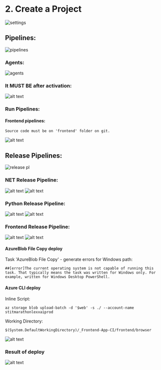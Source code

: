 
# 2. Create a Project

![settings](image.png)

## Pipelines:
![pipelines](image-1.png)


### Agents:
![agents](image-9.png)

### It MUST BE after activation:

![alt text](image-10.png)

### Run Pipelines:

#### Frontend pipelines:  
    Source code must be on 'frontend' folder on git.

![alt text](image-11.png)

## Release Pipelines:
![release pl](image-2.png)

### NET Release Pipeline:
![alt text](image-4.png)
![alt text](image-8.png)

### Python Release Pipeline:
![alt text](image-5.png)
![alt text](image-6.png)

### Frontend Release Pipeline:
![alt text](image-3.png)
![alt text](image-7.png)

#### AzureBlob File Copy deploy

Task 'AzureBlob File Copy' - generate errors for Windows path:

    ##[error]The current operating system is not capable of running this task. That typically means the task was written for Windows only. For example, written for Windows Desktop PowerShell.

#### Azure CLI deploy

Inline Script:
```
az storage blob upload-batch -d '$web' -s ./ --account-name stitmarathonlexxaiprod
```
Working Directory:
```
$(System.DefaultWorkingDirectory)/_Frontend-App-CI/frontend/browser
```
![alt text](image-13.png)


### Result of deploy 

![alt text](image-12.png)

